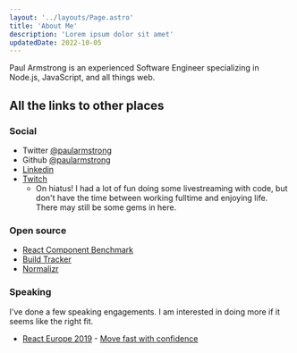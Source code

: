 ```yaml
---
layout: '../layouts/Page.astro'
title: 'About Me'
description: 'Lorem ipsum dolor sit amet'
updatedDate: 2022-10-05
---
```


Paul Armstrong is an experienced Software Engineer specializing in Node.js, JavaScript, and all things web.

## All the links to other places

### Social

- Twitter [@paularmstrong](https://twitter.com/paularmstrong)
- Github [@paularmstrong](https://github.com/paularmstrong)
- [Linkedin](https://www.linkedin.com/in/paul-armstrong-8ab085150/)
- [Twitch](https://www.twitch.tv/paularmstrongdev/videos)
  - On hiatus! I had a lot of fun doing some livestreaming with code, but don't have the time between working fulltime and enjoying life. There may still be some gems in here.

### Open source

- [React Component Benchmark](https://github.com/paularmstrong/react-component-benchmark)
- [Build Tracker](https://buildtracker.dev)
- [Normalizr](https://github.com/paularmstrong/normalizr)

### Speaking

I've done a few speaking engagements. I am interested in doing more if it seems like the right fit.

- [React Europe 2019](https://www.react-europe.org) - [Move fast with confidence](https://www.youtube.com/watch?v=ikn_dBSski8)
